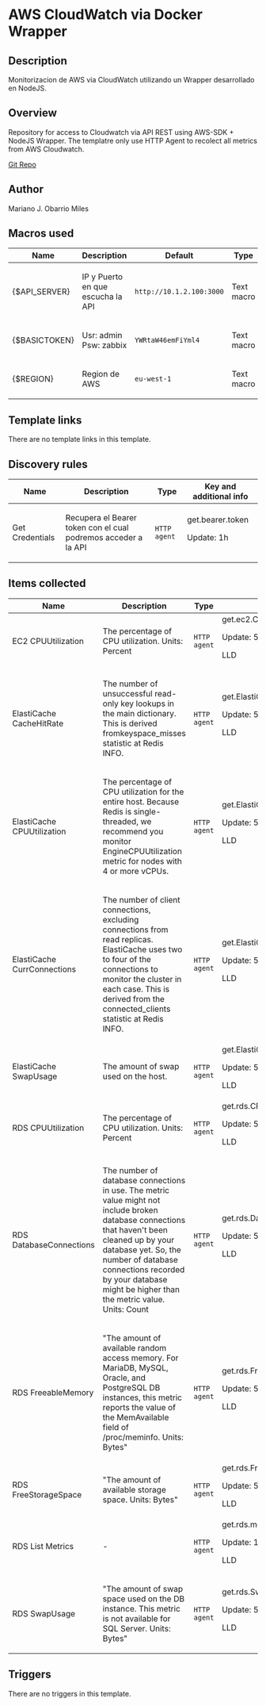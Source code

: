 # AWS CloudWatch via Docker Wrapper

## Description

Monitorizacion de AWS via CloudWatch utilizando un Wrapper desarrollado en NodeJS.

## Overview

Repository for access to Cloudwatch via API REST using AWS-SDK + NodeJS Wrapper. The templatre only use HTTP Agent to recolect all metrics from AWS Cloudwatch.


 


[Git Repo](https://github.com/mobarrio/cloudwatch_wrapper "Git Repo")



## Author

Mariano J. Obarrio Miles

## Macros used

|Name|Description|Default|Type|
|----|-----------|-------|----|
|{$API_SERVER}|<p>IP y Puerto en que escucha la API</p>|`http://10.1.2.100:3000`|Text macro|
|{$BASICTOKEN}|<p>Usr: admin Psw: zabbix</p>|`YWRtaW46emFiYml4`|Text macro|
|{$REGION}|<p>Region de AWS</p>|`eu-west-1`|Text macro|
## Template links

There are no template links in this template.

## Discovery rules

|Name|Description|Type|Key and additional info|
|----|-----------|----|----|
|Get Credentials|<p>Recupera el Bearer token con el cual podremos acceder a la API</p>|`HTTP agent`|get.bearer.token<p>Update: 1h</p>|
## Items collected

|Name|Description|Type|Key and additional info|
|----|-----------|----|----|
|EC2 CPUUtilization|<p>The percentage of CPU utilization. Units: Percent</p>|`HTTP agent`|get.ec2.CPUUtilization[{#ACCOUNT}]<p>Update: 5m</p><p>LLD</p>|
|ElastiCache CacheHitRate|<p>The number of unsuccessful read-only key lookups in the main dictionary. This is derived fromkeyspace_misses statistic at Redis INFO.</p>|`HTTP agent`|get.ElastiCache.CacheHitRate[{#ACCOUNT}]<p>Update: 5m</p><p>LLD</p>|
|ElastiCache CPUUtilization|<p>The percentage of CPU utilization for the entire host. Because Redis is single-threaded, we recommend you monitor EngineCPUUtilization metric for nodes with 4 or more vCPUs.</p>|`HTTP agent`|get.ElastiCache.CPUUtilization[{#ACCOUNT}]<p>Update: 5m</p><p>LLD</p>|
|ElastiCache CurrConnections|<p>The number of client connections, excluding connections from read replicas. ElastiCache uses two to four of the connections to monitor the cluster in each case. This is derived from the connected_clients statistic at Redis INFO.</p>|`HTTP agent`|get.ElastiCache.CurrConnections[{#ACCOUNT}]<p>Update: 5m</p><p>LLD</p>|
|ElastiCache SwapUsage|<p>The amount of swap used on the host.</p>|`HTTP agent`|get.ElastiCache.SwapUsage[{#ACCOUNT}]<p>Update: 5m</p><p>LLD</p>|
|RDS CPUUtilization|<p>The percentage of CPU utilization. Units: Percent</p>|`HTTP agent`|get.rds.CPUUtilization[{#ACCOUNT}]<p>Update: 5m</p><p>LLD</p>|
|RDS DatabaseConnections|<p>The number of database connections in use. The metric value might not include broken database connections that haven't been cleaned up by your database yet. So, the number of database connections recorded by your database might be higher than the metric value. Units: Count</p>|`HTTP agent`|get.rds.DatabaseConnections[{#ACCOUNT}]<p>Update: 5m</p><p>LLD</p>|
|RDS FreeableMemory|<p>"The amount of available random access memory. For MariaDB, MySQL, Oracle, and PostgreSQL DB instances, this metric reports the value of the MemAvailable field of /proc/meminfo. Units: Bytes"</p>|`HTTP agent`|get.rds.FreeableMemory[{#ACCOUNT}]<p>Update: 5m</p><p>LLD</p>|
|RDS FreeStorageSpace|<p>"The amount of available storage space. Units: Bytes"</p>|`HTTP agent`|get.rds.FreeStorageSpace[{#ACCOUNT}]<p>Update: 5m</p><p>LLD</p>|
|RDS List Metrics|<p>-</p>|`HTTP agent`|get.rds.metrics[{#ACCOUNT}]<p>Update: 1d</p><p>LLD</p>|
|RDS SwapUsage|<p>"The amount of swap space used on the DB instance. This metric is not available for SQL Server. Units: Bytes"</p>|`HTTP agent`|get.rds.SwapUsage[{#ACCOUNT}]<p>Update: 5m</p><p>LLD</p>|
## Triggers

There are no triggers in this template.

